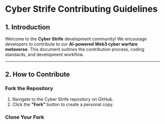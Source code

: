 # Cyber Strife Contributing Guidelines

## 1. Introduction
Welcome to the **Cyber Strife** development community! We encourage developers to contribute to our **AI-powered Web3 cyber warfare metaverse**. This document outlines the contribution process, coding standards, and development workflow.

---

## 2. How to Contribute

### Fork the Repository
1. Navigate to the Cyber Strife repository on GitHub.
2. Click the **"Fork"** button to create a personal copy.

### Clone Your Fork
